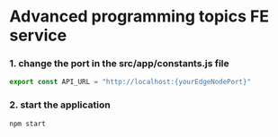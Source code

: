 # Advanced programming topics FE service

### 1. change the port in the src/app/constants.js file
```Javascript
export const API_URL = "http://localhost:{yourEdgeNodePort}"
```

### 2. start the application
```Javascript
npm start
```
